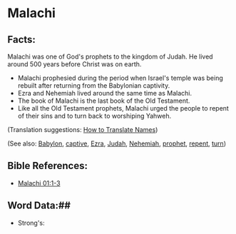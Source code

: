 # Malachi #

## Facts: ##

Malachi was one of God's prophets to the kingdom of Judah. He lived around 500 years before Christ was on earth.

* Malachi prophesied during the period when Israel's temple was being rebuilt after returning from the Babylonian captivity.
* Ezra and Nehemiah lived around the same time as Malachi.
* The book of Malachi is the last book of the Old Testament.
* Like all the Old Testament prophets, Malachi urged the people to repent of their sins and to turn back to worshiping Yahweh.

(Translation suggestions: [How to Translate Names](rc://en/ta/man/translate/translate-names))

(See also: [Babylon](../other/babylon.md), [captive](../other/captive.md), [Ezra](../other/ezra.md), [Judah](../other/kingdomofjudah.md), [Nehemiah](../other/nehemiah.md), [prophet](../kt/prophet.md), [repent](../kt/repent.md), [turn](../kt/turn.md))

## Bible References: ##

* [Malachi 01:1-3](rc://en/tn/help/mal/01/01)

## Word Data:##

* Strong's: 

